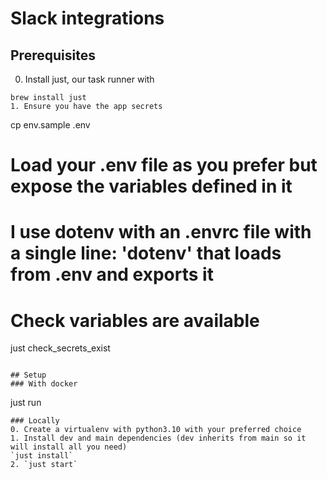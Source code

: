 # Slack integrations

## Prerequisites
0. Install just, our task runner with
```
brew install just
1. Ensure you have the app secrets
```
cp env.sample .env
# Load your .env file as you prefer but expose the variables defined in it
# I use dotenv with an .envrc file with a single line: 'dotenv' that loads from .env and exports it  

# Check variables are available
just check_secrets_exist
```

## Setup
### With docker
```
just run
```
### Locally
0. Create a virtualenv with python3.10 with your preferred choice
1. Install dev and main dependencies (dev inherits from main so it will install all you need)
`just install`
2. `just start`
